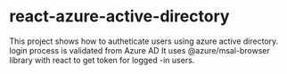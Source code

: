 # react-azure-active-directory
This project shows how to autheticate users using azure active directory.
login process is validated from Azure AD
It uses @azure/msal-browser library with react to get token for logged -in users.
